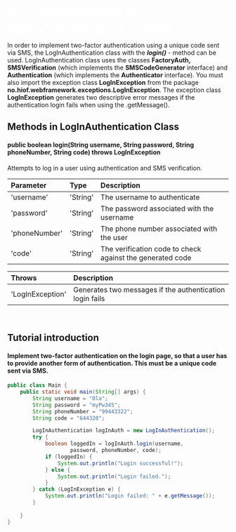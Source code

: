 <h1 style="color: white">API Documentation for " LogInAuthentication" class</h1>

In order to implement two-factor authentication using a unique code sent via SMS, 
the LogInAuthentication class with the ***login()*** - method can be used.
LogInAuthentication class uses the classes **FactoryAuth, SMSVerification** (which implements the **SMSCodeGenerator** interface) and 
**Authentication** (which implements the **Authenticator** interface). 
You must also import the exception class **LogInException** from the package **no.hiof.webframework.exceptions.LogInException**.
The exception class **LogInException** generates two descriptive error messages if the authentication login fails 
when using the .getMessage().

## Methods in LogInAuthentication Class
#### public boolean login(String username, String password, String phoneNumber, String code) throws LogInException
Attempts to log in a user using authentication and SMS verification.


| Parameter     | Type         | Description                                               |
|:--------------|:-------------|:----------------------------------------------------------|
| 'username'    | 'String'     | The username to authenticate                              |
| 'password'    | 'String'     | The password associated with the username                 |
| 'phoneNumber' | 'String'     | The phone number associated with the user                 |
| 'code'        | 'String'     | The verification code to check against the generated code |


| Throws             | Description                                              |
|:-------------------|:---------------------------------------------------------|
| 'LogInException'   | Generates two messages if the authentication login fails |


<br>

## Tutorial introduction
#### Implement two-factor authentication on the login page, so that a user has to provide another form of authentication. This must be a unique code sent via SMS.

```java
public class Main {
    public static void main(String[] args) {
        String username = "Ola";
        String password = "myPw345";
        String phoneNumber = "99443322";
        String code = "644320";

        LogInAuthentication logInAuth = new LogInAuthentication();
        try {
            boolean loggedIn = logInAuth.login(username,
                    password, phoneNumber, code);
            if (loggedIn) {
                System.out.println("Login successful!");
            } else {
                System.out.println("Login failed.");
            }
        } catch (LogInException e) {
            System.out.println("Login failed: " + e.getMessage());
        }
       
    }
}
```